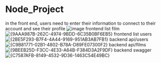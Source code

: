 # Node_Project
in the front end, users need to enter their information to connect to their account and see their profile
![image](https://github.com/user-attachments/assets/164f744f-c82c-472e-a09f-6b23c97bdb05)
frontend list film
![{9AAA987B-262C-4974-9BDD-6C35B0BF6EB5}](https://github.com/user-attachments/assets/d0ef6b6e-b6a4-465a-a764-469946c07c62)
frontend list users
![{2BE5F293-B7F4-4A44-9169-951AB3AB7FB1}](https://github.com/user-attachments/assets/25ee426e-57fc-4c2c-8aec-a7d66b4c649d)
backend api/users
![{C9B81771-02B1-4802-B78A-D89FE07300F2}](https://github.com/user-attachments/assets/85c48bdd-8592-4ebd-8698-5e608192cd79)
backend api/films
![{9BEEB25D-F3CC-4E33-A64B-F384D3A2F9DF}](https://github.com/user-attachments/assets/7be4745c-97d3-4c2b-b029-9e5b98e04716)
backend swagger
![{C7587AFB-8149-4532-9D36-1463C54E49BC}](https://github.com/user-attachments/assets/4271c743-d5b9-4712-bec5-dfa156f9b95b)
